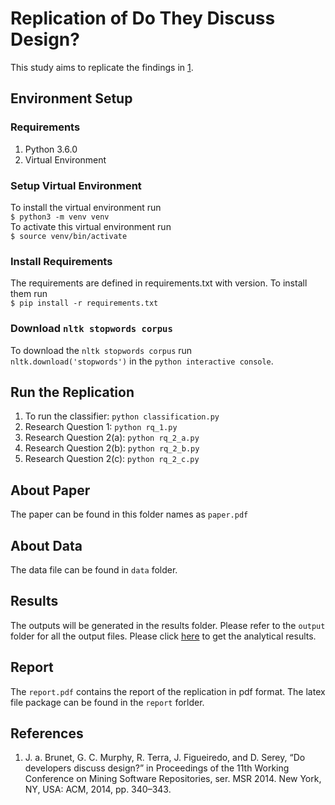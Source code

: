 # Replication of Do They Discuss Design?
This study aims to replicate the findings in [1](#references).

## Environment Setup

### Requirements
1. Python 3.6.0
2. Virtual Environment

### Setup Virtual Environment 
To install the virtual environment run   
`$ python3 -m venv venv`  
To activate this virtual environment run  
`$ source venv/bin/activate`

### Install Requirements
The requirements are defined in requirements.txt with version. To 
install them run  
`$ pip install -r requirements.txt`

### Download `nltk stopwords corpus`
To download the `nltk stopwords corpus` run  
`nltk.download('stopwords')` in the `python interactive console`.


## Run the Replication
1. To run the classifier: `python classification.py`
2. Research Question 1: `python rq_1.py`
3. Research Question 2(a): `python rq_2_a.py`
4. Research Question 2(b): `python rq_2_b.py`
5. Research Question 2(c): `python rq_2_c.py`


## About Paper
The paper can be found in this folder names as `paper.pdf`


## About Data
The data file can be found in `data` folder.


## Results
The outputs will be generated in the results folder. Please refer to the
`output` folder for all the output files. Please click [here](https://docs.google.com/spreadsheets/d/1YfRCcBOrMyNlYLrEMaG6Dj8r9hUqJoaVtatcKi34JxM/edit?usp=sharing) to get the analytical results.


## Report
The `report.pdf` contains the report of the replication in pdf format. The latex file package can be found
in the `report` forlder.


## References
1. J. a. Brunet, G. C. Murphy, R. Terra, J. Figueiredo, and D. Serey,
“Do developers discuss design?” in Proceedings of the 11th Working
Conference on Mining Software Repositories, ser. MSR 2014. New
York, NY, USA: ACM, 2014, pp. 340–343.

